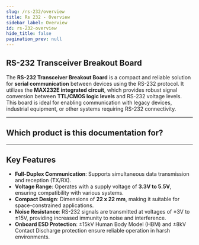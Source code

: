 ```yaml
---
slug: /rs-232/overview
title: Rs 232 - Overview
sidebar_label: Overview
id: rs-232-overview
hide_title: false
pagination_prev: null
---
```


## RS-232 Transceiver Breakout Board

The **RS-232 Transceiver Breakout Board** is a compact and reliable solution for **serial communication** between devices using the RS-232 protocol. It utilizes the **MAX232E integrated circuit**, which provides robust signal conversion between **TTL/CMOS logic levels** and RS-232 voltage levels. This board is ideal for enabling communication with legacy devices, industrial equipment, or other systems requiring RS-232 connectivity.

<CenteredImage src="/img/rs-232/333067.jpg" alt="standard protocol for communication" caption="RS-232 transceiver breakout"/>

---

## Which product is this documentation for?

<QuickLink 
  title="RS-232 transceiver breakout" 
  description="333067"
  url="https://soldered.com/product/rs-232-transciever-breakout/"
  image="/img/rs-232/333067.jpg" 
/>

---

## Key Features

*   **Full-Duplex Communication**: Supports simultaneous data transmission and reception (TX/RX).
*   **Voltage Range**: Operates with a supply voltage of **3.3V to 5.5V**, ensuring compatibility with various systems.
*   **Compact Design**: Dimensions of **22 x 22 mm**, making it suitable for space-constrained applications.
*   **Noise Resistance**: RS-232 signals are transmitted at voltages of ±3V to ±15V, providing increased immunity to noise and interference.
*   **Onboard ESD Protection**: ±15kV Human Body Model (HBM) and ±8kV Contact Discharge protection ensure reliable operation in harsh environments.